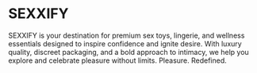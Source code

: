 # SEXXIFY
SEXXIFY is your destination for premium sex toys, lingerie, and wellness essentials designed to inspire confidence and ignite desire. With luxury quality, discreet packaging, and a bold approach to intimacy, we help you explore and celebrate pleasure without limits. Pleasure. Redefined.
